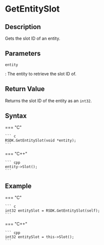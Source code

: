 # GetEntitySlot

## Description
Gets the slot ID of an entity.

## Parameters
`entity`

:   The entity to retrieve the slot ID of.

## Return Value
Returns the slot ID of the entity as an `int32`.

## Syntax
=== "C"

	``` c
	RSDK.GetEntitySlot(void *entity);
	```

=== "C++"

	``` cpp
	entity->Slot();
	```

## Example
=== "C"

	``` c
	int32 entitySlot = RSDK.GetEntitySlot(self);
	```

=== "C++"

	``` cpp
	int32 entitySlot = this->Slot();
	```
